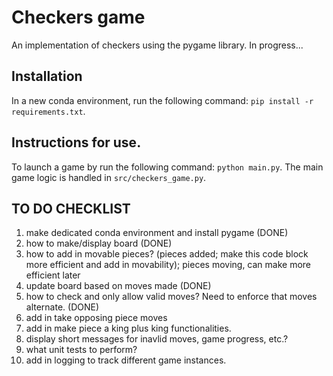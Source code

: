 # Checkers game 
An implementation of checkers using the pygame library. In progress...

## Installation
In a new conda environment, run the following command: ```pip install -r requirements.txt```.

## Instructions for use.
To launch a game by run the following command: ```python main.py```. The main game logic is handled in ```src/checkers_game.py```.

## TO DO CHECKLIST

1. make dedicated conda environment and install pygame (DONE)
2. how to make/display board (DONE)
3. how to add in movable pieces? (pieces added; make this code block more efficient and add in movability); pieces moving, can make more efficient later
4. update board based on moves made (DONE)
5. how to check and only allow valid moves? Need to enforce that moves alternate. (DONE)
6. add in take opposing piece moves
7. add in make piece a king plus king functionalities.
8. display short messages for inavlid moves, game progress, etc.?
9. what unit tests to perform? 
10. add in logging to track different game instances.